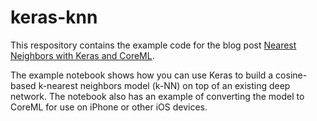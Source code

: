 # keras-knn

This respository contains the example code for the blog post [Nearest Neighbors with Keras and CoreML](https://hackernoon.com/nearest-neighbors-with-keras-and-coreml-755e76fedf36).

The example notebook shows how you can use Keras to build a
cosine-based k-nearest neighbors model (k-NN) on top of an existing deep
network. The notebook also has an example of converting the model to CoreML
for use on iPhone or other iOS devices.
